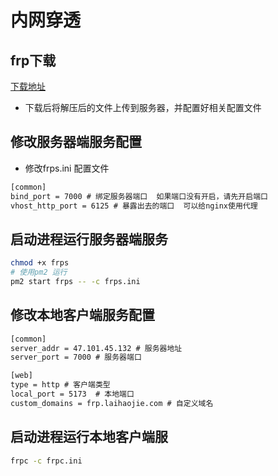 # 内网穿透

## frp下载

[下载地址](https://github.com/fatedier/frp/releases)

- 下载后将解压后的文件上传到服务器，并配置好相关配置文件

## 修改服务器端服务配置

- 修改frps.ini 配置文件

```txt
[common]
bind_port = 7000 # 绑定服务器端口  如果端口没有开启，请先开启端口
vhost_http_port = 6125 # 暴露出去的端口  可以给nginx使用代理
```

## 启动进程运行服务器端服务

```sh
chmod +x frps
# 使用pm2 运行
pm2 start frps -- -c frps.ini
```

## 修改本地客户端服务配置

```txt
[common]
server_addr = 47.101.45.132 # 服务器地址
server_port = 7000 # 服务器端口

[web]
type = http # 客户端类型
local_port = 5173  # 本地端口
custom_domains = frp.laihaojie.com # 自定义域名
```

## 启动进程运行本地客户端服

```sh
frpc -c frpc.ini
```
